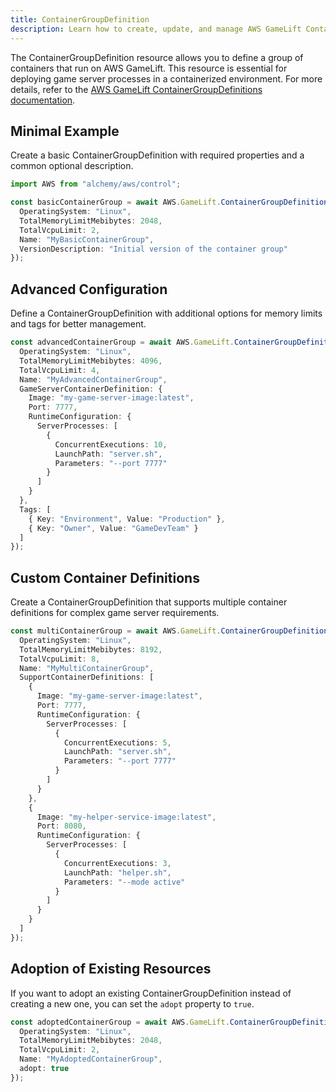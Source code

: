 ```yaml
---
title: ContainerGroupDefinition
description: Learn how to create, update, and manage AWS GameLift ContainerGroupDefinitions using Alchemy Cloud Control.
---
```


The ContainerGroupDefinition resource allows you to define a group of containers that run on AWS GameLift. This resource is essential for deploying game server processes in a containerized environment. For more details, refer to the [AWS GameLift ContainerGroupDefinitions documentation](https://docs.aws.amazon.com/gamelift/latest/userguide/).

## Minimal Example

Create a basic ContainerGroupDefinition with required properties and a common optional description.

```ts
import AWS from "alchemy/aws/control";

const basicContainerGroup = await AWS.GameLift.ContainerGroupDefinition("basicContainerGroup", {
  OperatingSystem: "Linux",
  TotalMemoryLimitMebibytes: 2048,
  TotalVcpuLimit: 2,
  Name: "MyBasicContainerGroup",
  VersionDescription: "Initial version of the container group"
});
```

## Advanced Configuration

Define a ContainerGroupDefinition with additional options for memory limits and tags for better management.

```ts
const advancedContainerGroup = await AWS.GameLift.ContainerGroupDefinition("advancedContainerGroup", {
  OperatingSystem: "Linux",
  TotalMemoryLimitMebibytes: 4096,
  TotalVcpuLimit: 4,
  Name: "MyAdvancedContainerGroup",
  GameServerContainerDefinition: {
    Image: "my-game-server-image:latest",
    Port: 7777,
    RuntimeConfiguration: {
      ServerProcesses: [
        {
          ConcurrentExecutions: 10,
          LaunchPath: "server.sh",
          Parameters: "--port 7777"
        }
      ]
    }
  },
  Tags: [
    { Key: "Environment", Value: "Production" },
    { Key: "Owner", Value: "GameDevTeam" }
  ]
});
```

## Custom Container Definitions

Create a ContainerGroupDefinition that supports multiple container definitions for complex game server requirements.

```ts
const multiContainerGroup = await AWS.GameLift.ContainerGroupDefinition("multiContainerGroup", {
  OperatingSystem: "Linux",
  TotalMemoryLimitMebibytes: 8192,
  TotalVcpuLimit: 8,
  Name: "MyMultiContainerGroup",
  SupportContainerDefinitions: [
    {
      Image: "my-game-server-image:latest",
      Port: 7777,
      RuntimeConfiguration: {
        ServerProcesses: [
          {
            ConcurrentExecutions: 5,
            LaunchPath: "server.sh",
            Parameters: "--port 7777"
          }
        ]
      }
    },
    {
      Image: "my-helper-service-image:latest",
      Port: 8080,
      RuntimeConfiguration: {
        ServerProcesses: [
          {
            ConcurrentExecutions: 3,
            LaunchPath: "helper.sh",
            Parameters: "--mode active"
          }
        ]
      }
    }
  ]
});
``` 

## Adoption of Existing Resources

If you want to adopt an existing ContainerGroupDefinition instead of creating a new one, you can set the `adopt` property to `true`.

```ts
const adoptedContainerGroup = await AWS.GameLift.ContainerGroupDefinition("adoptedContainerGroup", {
  OperatingSystem: "Linux",
  TotalMemoryLimitMebibytes: 2048,
  TotalVcpuLimit: 2,
  Name: "MyAdoptedContainerGroup",
  adopt: true
});
```